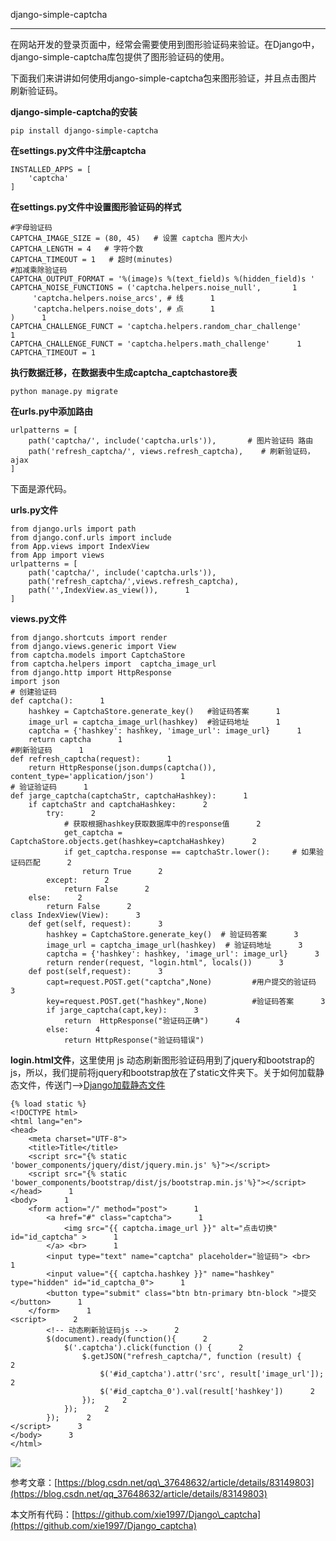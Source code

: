 django-simple-captcha
---------------------

在网站开发的登录页面中，经常会需要使用到图形验证码来验证。在Django中，django-simple-captcha库包提供了图形验证码的使用。

下面我们来讲讲如何使用django-simple-captcha包来图形验证，并且点击图片刷新验证码。

**django-simple-captcha的安装**

```
pip install django-simple-captcha
```


**在settings.py文件中注册captcha**

```
INSTALLED_APPS = [      
    'captcha'      
]
```


**在settings.py文件中设置图形验证码的样式**

```
#字母验证码      
CAPTCHA_IMAGE_SIZE = (80, 45)   # 设置 captcha 图片大小      
CAPTCHA_LENGTH = 4   # 字符个数      
CAPTCHA_TIMEOUT = 1   # 超时(minutes)       
#加减乘除验证码      
CAPTCHA_OUTPUT_FORMAT = '%(image)s %(text_field)s %(hidden_field)s '      
CAPTCHA_NOISE_FUNCTIONS = ('captcha.helpers.noise_null',       1
     'captcha.helpers.noise_arcs', # 线      1
     'captcha.helpers.noise_dots', # 点      1
)      1
CAPTCHA_CHALLENGE_FUNCT = 'captcha.helpers.random_char_challenge'      1
CAPTCHA_CHALLENGE_FUNCT = 'captcha.helpers.math_challenge'      1
CAPTCHA_TIMEOUT = 1
```


**执行数据迁移，在数据表中生成captcha\_captchastore表**

```
python manage.py migrate
```


**在urls.py中添加路由**

```
urlpatterns = [      
    path('captcha/', include('captcha.urls')),       # 图片验证码 路由      
    path('refresh_captcha/', views.refresh_captcha),    # 刷新验证码，ajax      
]
```


下面是源代码。 

**urls.py文件**

```
from django.urls import path      
from django.conf.urls import include      
from App.views import IndexView      
from App import views       
urlpatterns = [      
    path('captcha/', include('captcha.urls')),      
    path('refresh_captcha/',views.refresh_captcha),      
    path('',IndexView.as_view()),      1
]
```


**views.py文件**

```
from django.shortcuts import render      
from django.views.generic import View      
from captcha.models import CaptchaStore      
from captcha.helpers import  captcha_image_url      
from django.http import HttpResponse      
import json       
# 创建验证码      
def captcha():      1
    hashkey = CaptchaStore.generate_key()   #验证码答案      1
    image_url = captcha_image_url(hashkey)  #验证码地址      1
    captcha = {'hashkey': hashkey, 'image_url': image_url}      1
    return captcha      1
#刷新验证码      1
def refresh_captcha(request):      1
    return HttpResponse(json.dumps(captcha()), content_type='application/json')      1
# 验证验证码      1
def jarge_captcha(captchaStr, captchaHashkey):      1
    if captchaStr and captchaHashkey:      2
        try:      2
            # 获取根据hashkey获取数据库中的response值      2
            get_captcha = CaptchaStore.objects.get(hashkey=captchaHashkey)      2
            if get_captcha.response == captchaStr.lower():     # 如果验证码匹配      2
                return True      2
        except:      2
            return False      2
    else:      2
        return False      2
class IndexView(View):      3
    def get(self, request):      3
        hashkey = CaptchaStore.generate_key()  # 验证码答案      3
        image_url = captcha_image_url(hashkey)  # 验证码地址      3
        captcha = {'hashkey': hashkey, 'image_url': image_url}      3
        return render(request, "login.html", locals())      3
    def post(self,request):      3
        capt=request.POST.get("captcha",None)         #用户提交的验证码      3
        key=request.POST.get("hashkey",None)          #验证码答案      3
        if jarge_captcha(capt,key):      3
            return  HttpResponse("验证码正确")      4
        else:      4
            return HttpResponse("验证码错误")
```


**login.html文件**，这里使用 js 动态刷新图形验证码用到了jquery和bootstrap的js，所以，我们提前将jquery和bootstrap放在了static文件夹下。关于如何加载静态文件，传送门——>[Django加载静态文件](https://blog.csdn.net/qq_36119192/article/details/87604921#%E5%8A%A0%E8%BD%BD%E9%9D%99%E6%80%81%E6%96%87%E4%BB%B6)

```
{% load static %}      
<!DOCTYPE html>      
<html lang="en">      
<head>      
    <meta charset="UTF-8">      
    <title>Title</title>      
    <script src="{% static 'bower_components/jquery/dist/jquery.min.js' %}"></script>      
    <script src="{% static 'bower_components/bootstrap/dist/js/bootstrap.min.js'%}"></script>      
</head>      1
<body>      1
    <form action="/" method="post">      1
        <a href="#" class="captcha">      1
            <img src="{{ captcha.image_url }}" alt="点击切换" id="id_captcha" >      1
        </a> <br>      1
        <input type="text" name="captcha" placeholder="验证码"> <br>      1
        <input value="{{ captcha.hashkey }}" name="hashkey" type="hidden" id="id_captcha_0">      1
        <button type="submit" class="btn btn-primary btn-block ">提交</button>      1
    </form>      1
<script>      2
        <!-- 动态刷新验证码js -->      2
        $(document).ready(function(){      2
            $('.captcha').click(function () {      2
                $.getJSON("refresh_captcha/", function (result) {      2
                    $('#id_captcha').attr('src', result['image_url']);      2
                    $('#id_captcha_0').val(result['hashkey'])      2
                });      2
            });      2
        });      2
</script>      3
</body>      3
</html>
```


![](https://img-blog.csdnimg.cn/20190228175212811.png?x-oss-process=image/watermark,type_ZmFuZ3poZW5naGVpdGk,shadow_10,text_aHR0cHM6Ly9ibG9nLmNzZG4ubmV0L3FxXzM2MTE5MTky,size_16,color_FFFFFF,t_70)

参考文章：[https://blog.csdn.net/qq\_37648632/article/details/83149803](https://blog.csdn.net/qq_37648632/article/details/83149803)

本文所有代码：[https://github.com/xie1997/Django\_captcha](https://github.com/xie1997/Django_captcha)
